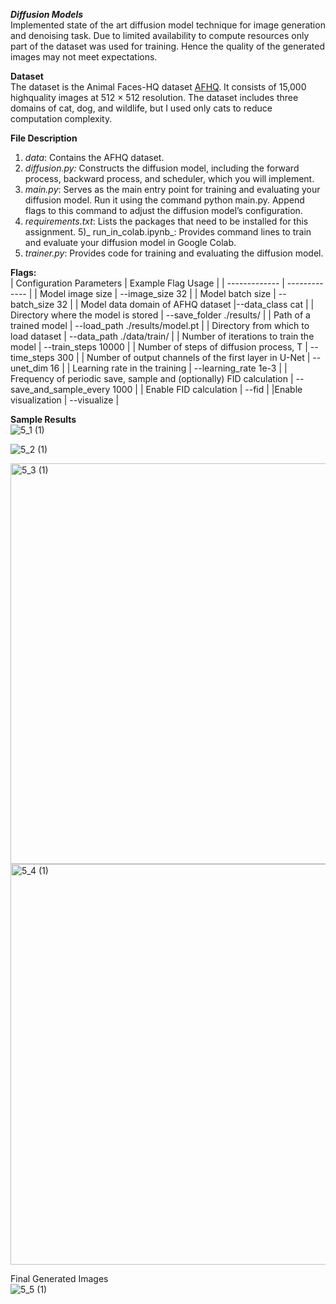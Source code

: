 ***Diffusion Models***\
Implemented state of the art diffusion model technique for image generation and denoising task. Due to limited availability to compute resources only part of the dataset was used for training. Hence the quality of the generated images may not meet expectations.

**Dataset**\
The dataset is the Animal Faces-HQ dataset [AFHQ](https://github.com/clovaai/stargan-v2/blob/master/README.md#animal-faces-hq-dataset-afhq). It consists of 15,000 highquality
images at 512 × 512 resolution. The dataset includes three domains of cat, dog, and wildlife, but I used only cats to reduce computation complexity.

**File Description**
1) _data_: Contains the AFHQ dataset.
2) _diffusion.py:_ Constructs the diffusion model, including the forward process, backward process, and scheduler, which you will implement.
3) _main.py_: Serves as the main entry point for training and evaluating your diffusion model. Run it using the command python main.py. Append flags to this command to adjust the diffusion model’s configuration.
4) _requirements.txt_: Lists the packages that need to be installed for this assignment.
5)_ run_in_colab.ipynb_: Provides command lines to train and evaluate your diffusion model in Google Colab.
6) _trainer.py_: Provides code for training and evaluating the diffusion model.

**Flags:**\
| Configuration Parameters  | Example Flag Usage |
| ------------- | ------------- |
| Model image size | --image_size 32 |
| Model batch size | --batch_size 32 |
| Model data domain of AFHQ dataset |--data_class cat |
| Directory where the model is stored | --save_folder ./results/ |
| Path of a trained model | --load_path ./results/model.pt |
| Directory from which to load dataset | --data_path ./data/train/ |
| Number of iterations to train the model  | --train_steps 10000 |
| Number of steps of diffusion process, T | --time_steps 300 |
| Number of output channels of the first layer in U-Net | --unet_dim 16 |
| Learning rate in the training | --learning_rate 1e-3 |
| Frequency of periodic save, sample and (optionally) FID calculation | --save_and_sample_every 1000 |
| Enable FID calculation | --fid |
|Enable visualization | --visualize |

**Sample Results**\
![5_1 (1)](https://github.com/vigkneshvr/Diffusion-Model/assets/48051034/0edcb4aa-d6a2-4411-b532-4b3da35415d4)

![5_2 (1)](https://github.com/vigkneshvr/Diffusion-Model/assets/48051034/1f8ae7df-f2f4-4f4f-98b1-27cd4eab796e)

<img width="641" alt="5_3 (1)" src="https://github.com/vigkneshvr/Diffusion-Model/assets/48051034/86a761d9-3254-4bf2-8939-65573dff98f1">
<img width="641" alt="5_4 (1)" src="https://github.com/vigkneshvr/Diffusion-Model/assets/48051034/f75b2438-e1f2-41d9-ae53-7e27a567fb3b">

Final Generated Images\
![5_5 (1)](https://github.com/vigkneshvr/Diffusion-Model/assets/48051034/cbe5c891-d256-46a9-9d60-2466193c9d4a)




